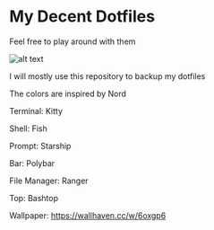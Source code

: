 # My Decent Dotfiles
Feel free to play around with them


![alt text](https://i.imgur.com/9XZyFpF.jpg)

I will mostly use this repository to backup my dotfiles

The colors are inspired by Nord

Terminal: Kitty

Shell: Fish

Prompt: Starship

Bar: Polybar

File Manager: Ranger

Top: Bashtop

Wallpaper: https://wallhaven.cc/w/6oxgp6





